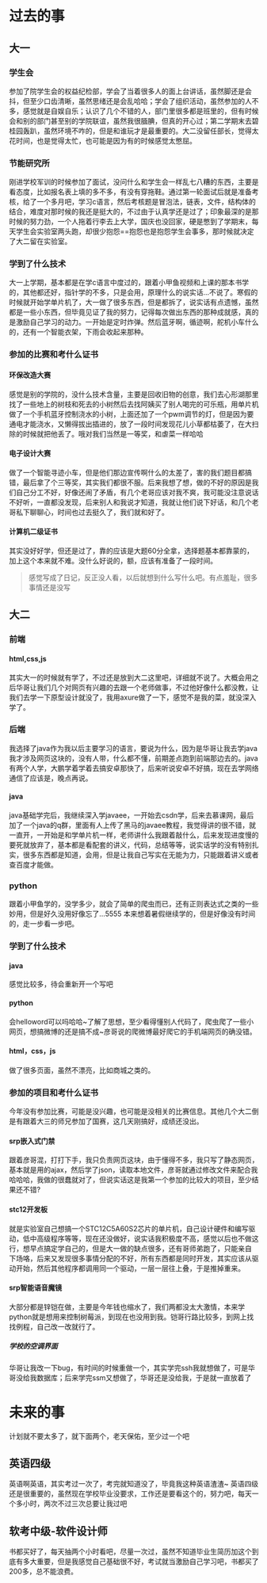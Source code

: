 # 过去的事
## 大一
### 学生会
参加了院学生会的权益纪检部，学会了当着很多人的面上台讲话，虽然脚还是会抖，但至少口齿清晰，虽然思绪还是会乱哈哈；学会了组织活动，虽然参加的人不多，感觉就是自娱自乐；认识了几个不错的人，部门里很多都是班里的，但有时候会和别的部门甚至别的学院联谊，虽然我很腼腆，但真的开心过；第二学期末去碧桂园轰趴，虽然环境不咋的，但是和谁玩才是最重要的。大二没留任部长，觉得太花时间，也是觉得太忙，也可能是因为有的时候感觉太憋屈。
### 节能研究所
刚进学校军训的时候参加了面试，没问什么和学生会一样乱七八糟的东西，主要是看态度，比如报名表上填的多不多，有没有穿拖鞋。通过第一轮面试后就是准备考核，给了一个多月吧，学习c语言，然后考核题是冒泡法，链表，文件，结构体的结合，难度对那时候的我还是挺大的，不过由于认真学还是过了；印象最深的是那时候的努力劲，一个人拖着行李去上大学，国庆也没回家，硬是憋到了学期末，每天学生会实验室两头跑，却很少抱怨==抱怨也是抱怨学生会事多，那时候就决定了大二留在实验室。
### 学到了什么技术
大一上学期，基本都是在学c语言中度过的，跟着小甲鱼视频和上课的那本书学的，其他都还好，指针学的不多，只是会用，原理什么的说实话...不说了。寒假的时候就开始学单片机了，大一做了很多东西，但是都拆了，说实话有点遗憾，虽然都是一些小东西，但毕竟见证了我的努力，记得每次做出东西的那种成就感，真的是激励自己学习的动力。一开始是定时炸弹。然后蓝牙啊，循迹啊，舵机小车什么的，还有一个智能衣架，下雨会收起来那种。
### 参加的比赛和考什么证书
#### 环保改造大赛
感觉是别的学院的，没什么技术含量，主要是回收旧物的创意，我们去心形湖那里找了一些地上的树枝和死去的小树然后去找阿姨买了别人喝完的可乐瓶，用单片机做了一个手机蓝牙控制浇水的小树，上面还加了一个pwm调节的灯，但是因为要通电才能浇水，又懒得拔出插进的，放了一段时间发现花儿小草都枯萎了，在大扫除的时候就把他丢了。哦对我们当然是一等奖，和虐菜一样哈哈
#### 电子设计大赛
做了一个智能寻迹小车，但是他们那边宣传啊什么的太差了，害的我们题目都搞错，最后拿了个三等奖，其实我们都很不服。后来我想了想，做的不好的原因是我们自己分工不好，好像还闹了矛盾，有几个老哥应该对我不爽，我可能没注意说话不好听，一直都没发现，后来别人和我说才知道，我就让他们说下好话，和几个老哥私下聊聊心，时间也过去挺久了，我们就和好了。
#### 计算机二级证书
其实没好好学，但还是过了，靠的应该是大题60分全拿，选择题基本都靠蒙的，加上这个本来就不难。没什么好说的，额，应该有准备了一段时间。
> 感觉写成了日记，反正没人看，以后就想到什么写什么吧。有点羞耻，很多事情还是没写
## 大二
### 前端
#### html,css,js
其实大一的时候就有学了，不过还是放到大二这里吧，详细就不说了。大概会用之后华哥让我们几个对网页有兴趣的去跟一个老师做事，不过他好像什么都没教，让我们去学一下原型设计就没了，我用axure做了一下，感觉不是我的菜，就没深入学了。
### 后端
我选择了java作为我以后主要学习的语言，要说为什么，因为是华哥让我去学java我才涉及网页这块的，没有人带，什么都不懂，前期差点跑到前端那边去的。java有两个人学，大鹏学着学着去搞安卓那快了，后来听说安卓不好搞，现在去学网络通信了应该是，晚点再说。
#### java
java基础学完后，我继续深入学javaee，一开始去csdn学，后来去慕课网，最后加了一个java的q群，里面有人上传了黑马的javaee教程，我觉得讲的很不错，就一直开，一开始是和学单片机一样，老师讲什么我跟着敲什么，后来发现进度慢的要死就放弃了，基本都是看配套的讲义，代码，总结等等，说实话学的没有特别扎实，很多东西都是知道，会用，但是让我自己写实在无能为力，只能跟着讲义或者查百度才能做。
### python
跟着小甲鱼学的，没学多少，就会了简单的爬虫而已，还有正则表达式之类的一些妙用，但是好久没用好像忘了...5555
本来想着暑假继续学的，但是好像没有时间的，走一步看一步吧。
### 学到了什么技术
#### java
感觉比较多，待会重新开一个写吧
#### python
会helloword可以吗哈哈~了解了思想，至少看得懂别人代码了，爬虫爬了一些小网页，想搞微博的还是搞不成~彦哥说的爬微博最好爬它的手机端网页的确没错。
#### html，css，js
做了很多页面，虽然不漂亮，比如商城之类的。
### 参加的项目和考什么证书
今年没有参加比赛，可能是没兴趣，也可能是没相关的比赛信息。其他几个大二倒是有跟着大三的师兄参加了国赛，这几天刚搞好，成绩还没出。
#### srp嵌入式门禁
跟着彦哥混，打打下手，我只负责网页这块，由于懂得不多，我只写了静态网页，基本就是用的ajax，然后学了json，读取本地文件，彦哥就通过修改文件来配合我哈哈哈，我做的很蠢就对了，但说实话这是我第一个参加的比较大的项目，至少结果还不错?
#### stc12开发板
就是实验室自己想搞一个STC12C5A60S2芯片的单片机，自己设计硬件和编写驱动，低中高级程序等等，现在还没做好，说实话我积极度不高，感觉以后也不做这行，想早点搞定学自己的，但是大一做的缺点很多，还有哥师弟跑了，只能亲自 下场咯，后来又发现很多事情分配的不好，所有东西都是同时开发，其实应该从驱动开始，然后其他程序都调用同一个驱动，一层一层往上叠，于是推掉重来。
#### srp智能语音魔镜
大部分都是锌铠在做，主要是今年钱也缩水了，我们两都没太大激情，本来学python就是想用来控制树莓派，到现在也没用到我。铠哥行路比较多，到网上找找例程，自己改一改就行了。
##### 学校的空调界面
华哥让我改一下bug，有时间的时候重做一个，其实学完ssh我就想做了，可是华哥没给我数据库；后来学完ssm又想做了，华哥还是没给我，于是就一直放着了
# 未来的事
计划就不要太多了，就下面两个，老天保佑，至少过一个吧
## 英语四级
英语啊英语，其实考过一次了，考完就知道没了，毕竟我这种英语渣渣~
英语四级还是很重要的，虽然现在学校毕业没要求，工作还是要看这个的，努力吧，每天一个多小时，两次不过三次总要让我过吧
## 软考中级-软件设计师
书都买好了，每天抽两个小时看吧，尽量一次过，虽然不知道毕业生简历加这个到底有多大重要，但是我感觉自己基础很不好，考试就当激励自己学习吧，书都买了200多，总不能浪费。
